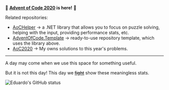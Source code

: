 🎅 **[Advent of Code 2020](https://adventofcode.com/) is here!** 🎅

Related repositories:

- [AoCHelper](https://github.com/eduherminio/AoCHelper) → a .NET library that allows you to focus on puzzle solving, helping with the input, providing performance stats, etc.
- [AdventOfCode.Template](https://github.com/eduherminio/AdventOfCode.Template) → ready-to-use repository template, which uses the library above.
- [AoC2020](https://github.com/eduherminio/AoC2020) → My owns solutions to this year's problems.

----

A day may come when we use this space for something useful.

But it is not this day! This day we [~~fight~~](https://youtu.be/EXGUNvIFTQw) show these meaningless stats.

![Eduardo's GitHub status](https://github-readme-stats.vercel.app/api?username=eduherminio&theme=chartreuse-dark&show_icons=true&count_private=true&include_all_commits=true&custom_title=Eduardo%27s%20GitHub%20stats)

